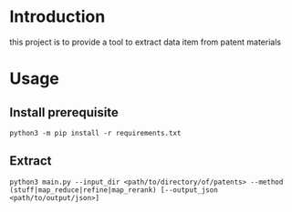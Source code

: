 # Introduction

this project is to provide a tool to extract data item from patent materials

# Usage

## Install prerequisite

```shell
python3 -m pip install -r requirements.txt
```

## Extract

```shell
python3 main.py --input_dir <path/to/directory/of/patents> --method (stuff|map_reduce|refine|map_rerank) [--output_json <path/to/output/json>]
```

